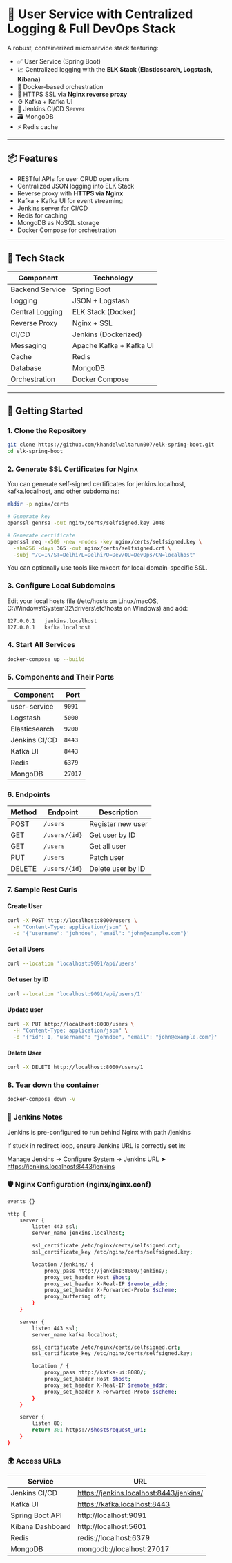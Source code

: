 # 👤 User Service with Centralized Logging & Full DevOps Stack

A robust, containerized microservice stack featuring:
- ✅ User Service (Spring Boot)
- 📈 Centralized logging with the **ELK Stack (Elasticsearch, Logstash, Kibana)**
- 🐳 Docker-based orchestration
- 🔐 HTTPS SSL via **Nginx reverse proxy**
- ⚙️ Kafka + Kafka UI
- 🧰 Jenkins CI/CD Server
- 🗃️ MongoDB
- ⚡ Redis cache

---

## 📦 Features

- RESTful APIs for user CRUD operations
- Centralized JSON logging into ELK Stack
- Reverse proxy with **HTTPS via Nginx**
- Kafka + Kafka UI for event streaming
- Jenkins server for CI/CD
- Redis for caching
- MongoDB as NoSQL storage
- Docker Compose for orchestration

---

## 🧰 Tech Stack

| Component         | Technology               |
|------------------|--------------------------|
| Backend Service  | Spring Boot              |
| Logging          | JSON + Logstash          |
| Central Logging  | ELK Stack (Docker)       |
| Reverse Proxy    | Nginx + SSL              |
| CI/CD            | Jenkins (Dockerized)     |
| Messaging        | Apache Kafka + Kafka UI  |
| Cache            | Redis                    |
| Database         | MongoDB                  |
| Orchestration    | Docker Compose           |

---

## 🚀 Getting Started

### 1. Clone the Repository

```bash
git clone https://github.com/khandelwaltarun007/elk-spring-boot.git
cd elk-spring-boot
```
### 2. Generate SSL Certificates for Nginx
You can generate self-signed certificates for jenkins.localhost, kafka.localhost, and other subdomains:

```bash
mkdir -p nginx/certs

# Generate key
openssl genrsa -out nginx/certs/selfsigned.key 2048

# Generate certificate
openssl req -x509 -new -nodes -key nginx/certs/selfsigned.key \
  -sha256 -days 365 -out nginx/certs/selfsigned.crt \
  -subj "/C=IN/ST=Delhi/L=Delhi/O=Dev/OU=DevOps/CN=localhost"
```
You can optionally use tools like mkcert for local domain-specific SSL.

### 3. Configure Local Subdomains
Edit your local hosts file (/etc/hosts on Linux/macOS, C:\Windows\System32\drivers\etc\hosts on Windows) and add:

```bash
127.0.0.1   jenkins.localhost
127.0.0.1   kafka.localhost
```
### 4. Start All Services
```bash
docker-compose up --build
```

### 5. Components and Their Ports

| Component      | Port   |
|----------------|--------|
| user-service   | `9091` |
| Logstash       | `5000` |
| Elasticsearch  | `9200` |
| Jenkins CI/CD         | `8443` |
| Kafka UI         | `8443` |
| Redis         | `6379` |
| MongoDB         | `27017` |

### 6. Endpoints

| Method | Endpoint      | Description       |
| ------ | ------------- | ----------------- |
| POST   | `/users`      | Register new user |
| GET    | `/users/{id}` | Get user by ID    |
| GET    | `/users`      | Get all user      |
| PUT    | `/users`      | Patch user        |
| DELETE | `/users/{id}` | Delete user by ID |

### 7. Sample Rest Curls

#### Create User
```bash
curl -X POST http://localhost:8000/users \
  -H "Content-Type: application/json" \
  -d '{"username": "johndoe", "email": "john@example.com"}'
```

#### Get all Users
```bash
curl --location 'localhost:9091/api/users'
```

#### Get user by ID
```bash
curl --location 'localhost:9091/api/users/1'
```
#### Update user
```bash
curl -X PUT http://localhost:8000/users \
  -H "Content-Type: application/json" \
  -d '{"id": 1, "username": "johndoe", "email": "john@example.com"}'
```

#### Delete User
```bash
curl -X DELETE http://localhost:8000/users/1
```

### 8. Tear down the container

```bash
docker-compose down -v
```
### 🧾 Jenkins Notes
Jenkins is pre-configured to run behind Nginx with path /jenkins

If stuck in redirect loop, ensure Jenkins URL is correctly set in:

Manage Jenkins → Configure System → Jenkins URL
➤ https://jenkins.localhost:8443/jenkins

### 🛡️ Nginx Configuration (nginx/nginx.conf)

```bash
events {}

http {
    server {
        listen 443 ssl;
        server_name jenkins.localhost;

        ssl_certificate /etc/nginx/certs/selfsigned.crt;
        ssl_certificate_key /etc/nginx/certs/selfsigned.key;

        location /jenkins/ {
            proxy_pass http://jenkins:8080/jenkins/;
            proxy_set_header Host $host;
            proxy_set_header X-Real-IP $remote_addr;
            proxy_set_header X-Forwarded-Proto $scheme;
            proxy_buffering off;
        }
    }

    server {
        listen 443 ssl;
        server_name kafka.localhost;

        ssl_certificate /etc/nginx/certs/selfsigned.crt;
        ssl_certificate_key /etc/nginx/certs/selfsigned.key;

        location / {
            proxy_pass http://kafka-ui:8080/;
            proxy_set_header Host $host;
            proxy_set_header X-Real-IP $remote_addr;
            proxy_set_header X-Forwarded-Proto $scheme;
        }
    }

    server {
        listen 80;
        return 301 https://$host$request_uri;
    }
}
```

### 🌍 Access URLs
| Service          | URL               |
|------------------|--------------------------|
| Jenkins CI/CD    | https://jenkins.localhost:8443/jenkins/ |
| Kafka UI         | https://kafka.localhost:8443  |
| Spring Boot API  | http://localhost:9091       |
| Kibana Dashboard    | http://localhost:5601     |
| Redis           | redis://localhost:6379    |
| MongoDB        | mongodb://localhost:27017  |